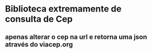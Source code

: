 # Biblioteca extremamente de consulta de Cep

## apenas alterar o cep na url e retorna uma json através do viacep.org


